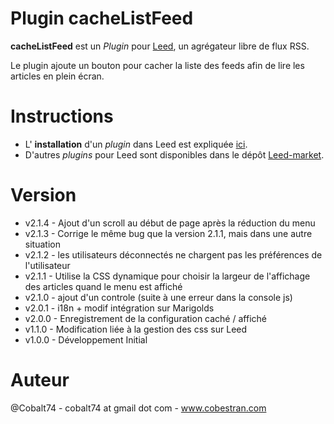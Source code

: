 Plugin cacheListFeed
====================

**cacheListFeed** est un _Plugin_ pour [Leed](http://projet.idleman.fr/leed), un agrégateur libre de flux RSS.

Le plugin ajoute un bouton pour cacher la liste des feeds afin de lire les articles en plein écran.

Instructions
============

* L' **installation** d'un _plugin_ dans Leed est expliquée [ici](http://projet.idleman.fr/leed/?page=Plugins).
* D'autres _plugins_ pour Leed sont disponibles dans le dépôt [Leed-market](https://github.com/ldleman/Leed-market).

Version
=======

* v2.1.4  -  Ajout d'un scroll au début de page après la réduction du menu
* v2.1.3  -  Corrige le même bug que la version 2.1.1, mais dans une autre situation
* v2.1.2  -  les utilisateurs déconnectés ne chargent pas les préférences de l'utilisateur
* v2.1.1  -  Utilise la CSS dynamique pour choisir la largeur de l'affichage des articles quand le menu est affiché
* v2.1.0  -  ajout d'un controle (suite à une erreur dans la console js)
* v2.0.1  -  i18n + modif intégration sur Marigolds
* v2.0.0  -  Enregistrement de la configuration caché / affiché
* v1.1.0  -  Modification liée à la gestion des css sur Leed
* v1.0.0  -  Développement Initial

Auteur
=======
@Cobalt74 - cobalt74 at gmail dot com - www.cobestran.com
